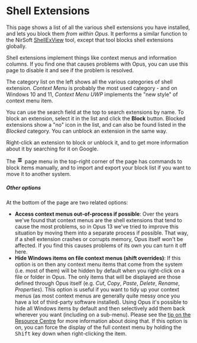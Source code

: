 # Shell Extensions

This page shows a list of all the various shell extensions you have installed, and lets you block them *from within Opus*. It performs a similar function to the NirSoft [ShellExView](https://www.nirsoft.net/utils/shexview.html) tool, except that tool blocks shell extensions globally.

Shell extensions implement things like context menus and information columns. If you find one that causes problems with Opus, you can use this page to disable it and see if the problem is resolved.

The category list on the left shows all the various categories of shell extension. *Context Menu* is probably the most used category - and on Windows 10 and 11, *Context Menu UWP* implements the "new style" of context menu item.

You can use the search field at the top to search extensions by name. To block an extension, select it in the list and click the **Block** button. Blocked extensions show a "no" icon in the list, and can also be found listed in the *Blocked* category. You can unblock an extension in the same way.

Right-click an extension to block or unblock it, and to get more information about it by searching for it on Google.

The ![](/Manual/images/media/13/prefs_menu.png) page menu in the top-right corner of the page has commands to block items manually, and to import and export your block list if you want to move it to another system.

##### Other options

At the bottom of the page are two related options:

- **Access context menus out-of-process if possible**: Over the years we've found that context menus are the shell extensions that tend to cause the most problems, so in Opus 13 we've tried to improve this situation by moving them into a separate process if possible. That way, if a shell extension crashes or corrupts memory, Opus itself won't be affected. If you find this causes problems of its own you can turn it off here.
- **Hide Windows items on file context menus (shift overrides)**: If this option is on then any context menu items that come from the system (i.e. most of them) will be hidden by default when you right-click on a file or folder in Opus. The only items that will be displayed are those defined through Opus itself (e.g. *Cut*, *Copy*, *Paste*, *Delete*, *Rename*, *Properties*). This option is useful if you want to tidy up your context menus (as most context menus are generally quite messy once you have a lot of third-party software installed). Using Opus it's possible to hide all Windows items by default and then selectively add them back wherever you want (including on a sub-menu). Please see the [tip on the Resource Centre](https://resource.dopus.com/t/tip-organise-and-speed-up-context-menus/1204) for more information about doing that. If this option is on, you can force the display of the full context menu by holding the <kbd>Shift</kbd> key down when right-clicking the item.
